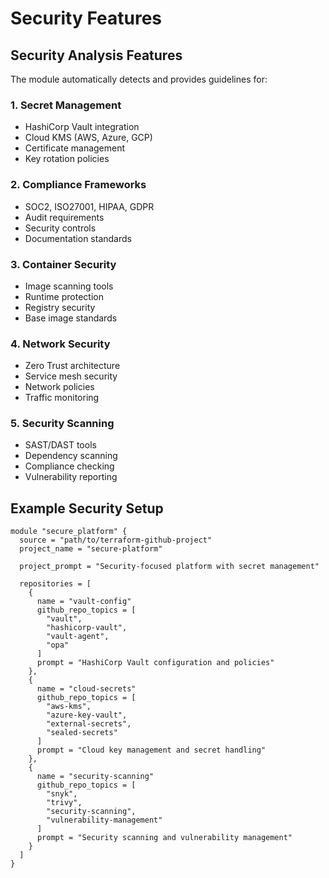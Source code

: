 # Security Features

## Security Analysis Features

The module automatically detects and provides guidelines for:

### 1. Secret Management
- HashiCorp Vault integration
- Cloud KMS (AWS, Azure, GCP)
- Certificate management
- Key rotation policies

### 2. Compliance Frameworks
- SOC2, ISO27001, HIPAA, GDPR
- Audit requirements
- Security controls
- Documentation standards

### 3. Container Security
- Image scanning tools
- Runtime protection
- Registry security
- Base image standards

### 4. Network Security
- Zero Trust architecture
- Service mesh security
- Network policies
- Traffic monitoring

### 5. Security Scanning
- SAST/DAST tools
- Dependency scanning
- Compliance checking
- Vulnerability reporting

## Example Security Setup

```hcl
module "secure_platform" {
  source = "path/to/terraform-github-project"
  project_name = "secure-platform"
  
  project_prompt = "Security-focused platform with secret management"
  
  repositories = [
    {
      name = "vault-config"
      github_repo_topics = [
        "vault",
        "hashicorp-vault",
        "vault-agent",
        "opa"
      ]
      prompt = "HashiCorp Vault configuration and policies"
    },
    {
      name = "cloud-secrets"
      github_repo_topics = [
        "aws-kms",
        "azure-key-vault",
        "external-secrets",
        "sealed-secrets"
      ]
      prompt = "Cloud key management and secret handling"
    },
    {
      name = "security-scanning"
      github_repo_topics = [
        "snyk",
        "trivy",
        "security-scanning",
        "vulnerability-management"
      ]
      prompt = "Security scanning and vulnerability management"
    }
  ]
}